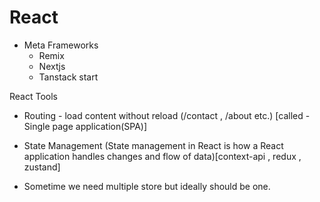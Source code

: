 # React 
- Meta Frameworks 
    - Remix 
    - Nextjs
    - Tanstack start

React Tools
- Routing - load content without reload (/contact , /about etc.) [called - Single page application(SPA)]

- State Management (State management in React is how a React application handles changes and flow of data)[context-api , redux , zustand]

- Sometime we need multiple store but ideally should be one.